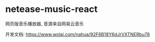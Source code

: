 # netease-music-react
网页版音乐播放器, 音源来自网易云音乐

开发文档: https://www.wolai.com/nahua/92F6B18Y6dJrVXTNERbu78
